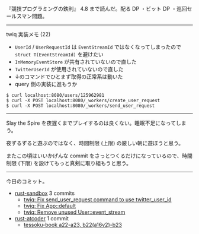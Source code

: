 『競技プログラミングの鉄則』 4.8 まで読んだ。配る DP ・ビット DP ・巡回セールスマン問題。

---

twiq 実装メモ (22)

- `UserId` / `UserRequestId` は `EventStreamId` ではなくなってしまったので `struct T(EventStreamId)` を避けたい
- `InMemoryEventStore` が共有されていないので直した
- `TwitterUserId` が使用されていないので直した
- ↓のコマンドでひとまず取得の正常系は動いた
- query 側の実装に進もうか

```console
$ curl localhost:8080/users/125962981
$ curl -X POST localhost:8080/_workers/create_user_request
$ curl -X POST localhost:8080/_workers/send_user_request
```

---

Slay the Spire を夜遅くまでプレイするのは良くない。睡眠不足になってしまう。

夜ずるずると遊ぶのではなく、時間制限 (上限) の厳しい朝に遊ぼうと思う。

またこの頃はいいかげんな commit をさっとつくるだけになっているので、時間制限 (下限) を設けてもっと真剣に取り組もうと思う。

---

今日のコミット。

- [rust-sandbox](https://github.com/bouzuya/rust-sandbox) 3 commits
  - [twiq: Fix send_user_request command to use twitter_user_id](https://github.com/bouzuya/rust-sandbox/commit/911aa024c3a9dc25df76d5c7a4f3017e990a7237)
  - [twiq: Fix App::default](https://github.com/bouzuya/rust-sandbox/commit/d133d4598433237edbc77269cd2ff4f49b40df64)
  - [twiq: Remove unused User::event_stream](https://github.com/bouzuya/rust-sandbox/commit/fe2b696499a418e5af6a69baf781dff56a5e91f1)
- [rust-atcoder](https://github.com/bouzuya/rust-atcoder) 1 commit
  - [tessoku-book a22-a23, b22(a16v2)-b23](https://github.com/bouzuya/rust-atcoder/commit/0f7ae05b232c9933c12777177db71b306941a632)
